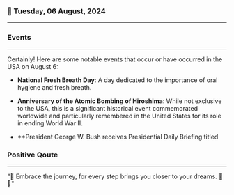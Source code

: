 ### 📅 Tuesday, 06 August, 2024
------
### Events
------
Certainly! Here are some notable events that occur or have occurred in the USA on August 6:

- **National Fresh Breath Day**: A day dedicated to the importance of oral hygiene and fresh breath.

- **Anniversary of the Atomic Bombing of Hiroshima**: While not exclusive to the USA, this is a significant historical event commemorated worldwide and particularly remembered in the United States for its role in ending World War II.
  
- **President George W. Bush receives Presidential Daily Briefing titled
### Positive Qoute
------
"🌟 Embrace the journey, for every step brings you closer to your dreams. 🚀✨"
